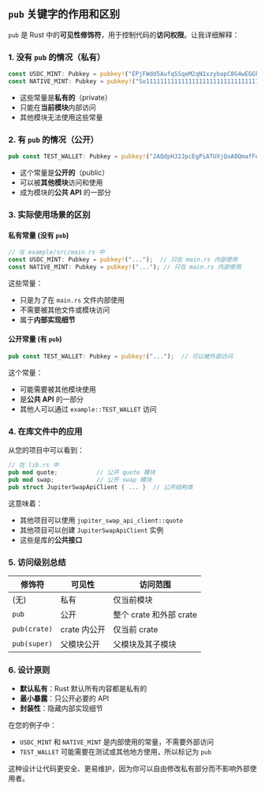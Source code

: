 ## `pub` 关键字的作用和区别

`pub` 是 Rust 中的**可见性修饰符**，用于控制代码的**访问权限**。让我详细解释：

### 1. **没有 `pub` 的情况（私有）**

```rust
const USDC_MINT: Pubkey = pubkey!("EPjFWdd5AufqSSqeM2qN1xzybapC8G4wEGGkZwyTDt1v");
const NATIVE_MINT: Pubkey = pubkey!("So11111111111111111111111111111111111111112");
```

- 这些常量是**私有的**（private）
- 只能在**当前模块**内部访问
- 其他模块无法使用这些常量

### 2. **有 `pub` 的情况（公开）**

```rust
pub const TEST_WALLET: Pubkey = pubkey!("2AQdpHJ2JpcEgPiATUXjQxA8QmafFegfQwSLWSprPicm");
```

- 这个常量是**公开的**（public）
- 可以被**其他模块**访问和使用
- 成为模块的**公共 API** 的一部分

### 3. **实际使用场景的区别**

#### **私有常量** (没有 `pub`)
```rust
// 在 example/src/main.rs 中
const USDC_MINT: Pubkey = pubkey!("...");  // 只在 main.rs 内部使用
const NATIVE_MINT: Pubkey = pubkey!("..."); // 只在 main.rs 内部使用
```

这些常量：
- 只是为了在 `main.rs` 文件内部使用
- 不需要被其他文件或模块访问
- 属于**内部实现细节**

#### **公开常量** (有 `pub`)
```rust
pub const TEST_WALLET: Pubkey = pubkey!("...");  // 可以被外部访问
```

这个常量：
- 可能需要被其他模块使用
- 是**公共 API** 的一部分
- 其他人可以通过 `example::TEST_WALLET` 访问

### 4. **在库文件中的应用**

从您的项目中可以看到：

```rust
// 在 lib.rs 中
pub mod quote;           // 公开 quote 模块
pub mod swap;            // 公开 swap 模块
pub struct JupiterSwapApiClient { ... }  // 公开结构体
```

这意味着：
- 其他项目可以使用 `jupiter_swap_api_client::quote`
- 其他项目可以创建 `JupiterSwapApiClient` 实例
- 这些是库的**公共接口**

### 5. **访问级别总结**

| 修饰符 | 可见性 | 访问范围 |
|--------|--------|----------|
| (无) | 私有 | 仅当前模块 |
| `pub` | 公开 | 整个 crate 和外部 crate |
| `pub(crate)` | crate 内公开 | 仅当前 crate |
| `pub(super)` | 父模块公开 | 父模块及其子模块 |

### 6. **设计原则**

- **默认私有**：Rust 默认所有内容都是私有的
- **最小暴露**：只公开必要的 API
- **封装性**：隐藏内部实现细节

在您的例子中：
- `USDC_MINT` 和 `NATIVE_MINT` 是内部使用的常量，不需要外部访问
- `TEST_WALLET` 可能需要在测试或其他地方使用，所以标记为 `pub`

这种设计让代码更安全、更易维护，因为你可以自由修改私有部分而不影响外部使用者。